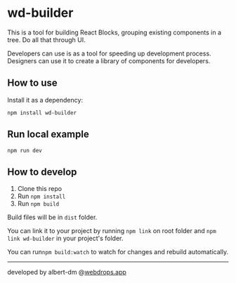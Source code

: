 # wd-builder

This is a tool for building React Blocks, grouping existing components in a tree. Do all that through UI.

Developers can use is as a tool for speeding up development process. Designers can use it to create a library of components for developers.

## How to use

Install it as a dependency:

``` shell
npm install wd-builder
```

## Run local example

``` shell
npm run dev
```

## How to develop

1. Clone this repo
2. Run `npm install`
3. Run `npm build`

Build files will be in `dist` folder.

You can link it to your project by running `npm link` on root folder and `npm link wd-builder` in your project's folder.

You can run`npm build:watch` to watch for changes and rebuild automatically.

-----------------------------------

developed by albert-dm
@[webdrops.app](https://webdrops.app)
